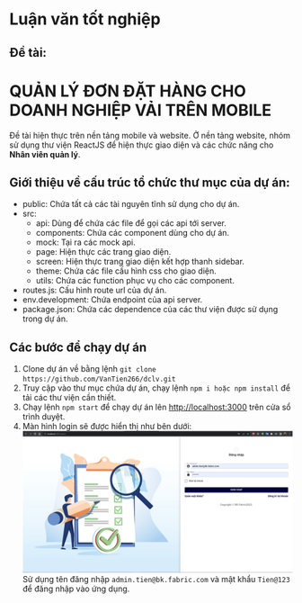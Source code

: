 # Luận văn tốt nghiệp

## Đề tài:

# QUẢN LÝ ĐƠN ĐẶT HÀNG CHO DOANH NGHIỆP VẢI TRÊN MOBILE

Đề tài hiện thực trên nền tảng mobile và website. Ở nền tảng website, nhóm sử dụng thư viện ReactJS để hiện thực giao diện và các chức năng cho **Nhân viên quản lý**.

## Giới thiệu về cấu trúc tổ chức thư mục của dự án:

- public: Chứa tất cả các tài nguyên tĩnh sử dụng cho dự án.
- src:
  - api: Dùng để chứa các file để gọi các api tới server.
  - components: Chứa các component dùng cho dự án.
  - mock: Tại ra các mock api.
  - page: Hiện thực các trang giao diện.
  - screen: Hiện thực trang giao diện kết hợp thanh sidebar.
  - theme: Chứa các file cấu hình css cho giao diện.
  - utils: Chứa các function phục vụ cho các component.
- routes.js: Cấu hình route url của dự án.
- env.development: Chứa endpoint của api server.
- package.json: Chứa các dependence của các thư viện được sử dụng trong dự án.

## Các bước để chạy dự án

1. Clone dự án về bằng lệnh `git clone https://github.com/VanTien266/dclv.git`
2. Truy cập vào thư mục chứa dự án, chạy lệnh `npm i hoặc npm install` để tải các thư viện cần thiết.
3. Chạy lệnh `npm start` để chạy dự án lên [http://localhost:3000](http://localhost:3000) trên cửa sổ trình duyệt.
4. Màn hình login sẽ được hiển thị như bên dưới:
   ![This is an image](./public/assets/login.PNG)
   Sử dụng tên đăng nhập `admin.tien@bk.fabric.com` và mật khẩu `Tien@123` để đăng nhập vào ứng dụng.
